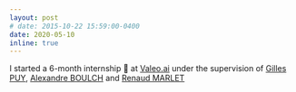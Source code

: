 ```yaml
---
layout: post
# date: 2015-10-22 15:59:00-0400
date: 2020-05-10
inline: true
---
```


I started a 6-month internship :rocket: at [Valeo.ai](https://ptrckprz.github.io/valeoai/) under the supervision of [Gilles PUY](https://sites.google.com/site/puygilles/home), [Alexandre BOULCH](https://www.boulch.eu/) and [Renaud MARLET](http://imagine.enpc.fr/~marletr/)

